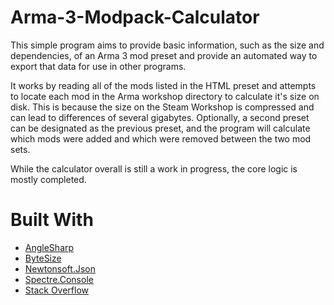 # Arma-3-Modpack-Calculator

This simple program aims to provide basic information, such as the size and dependencies, of an Arma 3 mod preset and provide an automated way to export that data for use in other programs.

It works by reading all of the mods listed in the HTML preset and attempts to locate each mod in the Arma workshop directory to calculate it's size on disk. This is because the size on the Steam Workshop is compressed and can lead to differences of several gigabytes. Optionally, a second preset can be designated as the previous preset, and the program will calculate which mods were added and which were removed between the two mod sets.

While the calculator overall is still a work in progress, the core logic is mostly completed.

# Built With

- [AngleSharp](https://anglesharp.github.io/)
- [ByteSize](https://github.com/omar/ByteSize)
- [Newtonsoft.Json](https://www.newtonsoft.com/json)
- [Spectre.Console](https://spectreconsole.net/)
- [Stack Overflow](https://stackoverflow.com/)